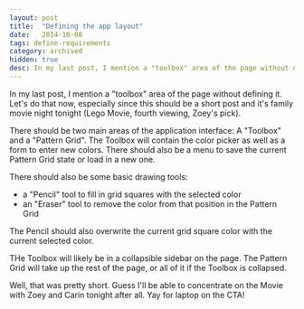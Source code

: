 ```yaml
---
layout: post
title:  "Defining the app layout"
date:   2014-10-08
tags: define-requirements
category: archived
hidden: true
desc: In my last post, I mention a "toolbox" area of the page without defining it. Let's do that now, especially since this should be a short post and it's family movie night tonight (Lego Movie, fourth viewing, Zoey's pick).
---
```

In my last post, I mention a "toolbox" area of the page without defining it. Let's do that now, especially since this should be a short post and it's family movie night tonight (Lego Movie, fourth viewing, Zoey's pick).

There should be two main areas of the application interface: A "Toolbox" and a "Pattern Grid". The Toolbox will contain the color picker as well as a form to enter new colors. There should also be a menu to save the current Pattern Grid state or load in a new one.

There should also be some basic drawing tools:

- a "Pencil" tool to fill in grid squares with the selected color
- an "Eraser" tool to remove the color from that position in the Pattern Grid

The Pencil should also overwrite the current grid square color with the current selected color.

THe Toolbox will likely be in a collapsible sidebar on the page. The Pattern Grid will take up the rest of the page, or all of it if the Toolbox is collapsed.

Well, that was pretty short. Guess I'll be able to concentrate on the Movie with Zoey and Carin tonight after all. Yay for laptop on the CTA!
